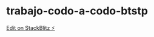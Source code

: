 # trabajo-codo-a-codo-btstp

[Edit on StackBlitz ⚡️](https://stackblitz.com/edit/web-platform-7rfvj9)